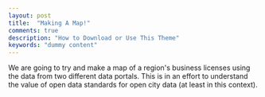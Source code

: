 ```yaml
---
layout: post
title:  "Making A Map!"
comments: true
description: "How to Download or Use This Theme"
keywords: "dummy content"
---
```


We are going to try and make a map of a region's business licenses using the data from two different data portals. This is in an effort to understand the value of open data standards for open city data (at least in this context).